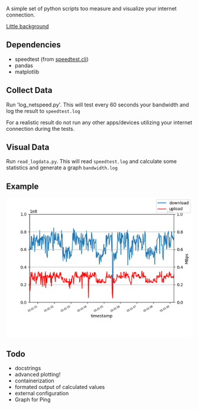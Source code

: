 A simple set of python scripts too measure and visualize your internet connection.

[Little background](https://knowledge.rootknecht.net/testing-internet-connection)

## Dependencies

- speedtest (from [speedtest.cli](https://github.com/sivel/speedtest-cli))
- pandas
- matplotlib

## Collect Data

Run 'log_netspeed.py'. This will test every 60 seconds your bandwidth and log the result to `speedtest.log`

For a realistic result do not run any other apps/devices utilizing your internet connection during the tests.

## Visual Data

Run `read_logdata.py`. This will read `speedtest.log` and calculate some statistics and generate a graph `bandwidth.log`

## Example

![example](./bandwidth.png)

## Todo

- docstrings
- advanced plotting!
- containerization
- formated output of calculated values
- external configuration
- Graph for Ping
